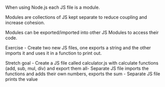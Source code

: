 When using Node.js each JS file is a module.

Modules are collections of JS kept separate to reduce coupling and increase cohesion.

Modules can be exported/imported into other JS Modules to access their code.

Exercise - Create two new JS files, one exports a string and the other imports it and uses it in a function to print out.

Stretch goal - Create a JS file called calculator.js with calculate functions (add, sub, mul, div) and export them all- Separate JS file imports the functions and adds their own numbers, exports the sum - Separate JS file prints the value



